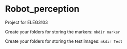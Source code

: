 # Robot_perception
Project for ELEG3103

Create your folders for storing the markers:
``` mkdir marker ```

Create your folders for storing the test images:
``` mkdir Test ```